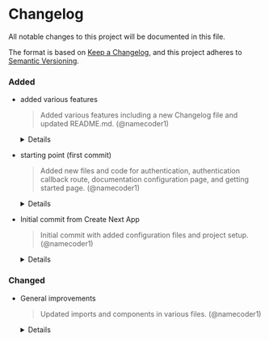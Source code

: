 # Changelog

All notable changes to this project will be documented in this file.

The format is based on [Keep a Changelog](https://keepachangelog.com/en/1.0.0/),
and this project adheres to [Semantic Versioning](https://semver.org/spec/v2.0.0.html).

### Added

- added various features
  > Added various features including a new Changelog file and updated README.md. (@namecoder1)

  <details>
  <summary>Details</summary>

  - **Date:** May 12, 2025 at 01:54 PM
  - **Hash:** `1d132c4885df082ba2c8712649464d5427f065a2`
  </details>

- starting point (first commit)
  > Added new files and code for authentication, authentication callback route, documentation configuration page, and getting started page. (@namecoder1)

  <details>
  <summary>Details</summary>

  - **Date:** April 28, 2025 at 09:35 PM
  - **Hash:** `43f78ee03badc2f270918fff5eb76a41eee14763`
  </details>

- Initial commit from Create Next App
  > Initial commit with added configuration files and project setup. (@namecoder1)

  <details>
  <summary>Details</summary>

  - **Date:** April 28, 2025 at 07:24 PM
  - **Hash:** `d2a15ff107150369572d50489e6fd840314cfb07`
  </details>

### Changed

- General improvements
  > Updated imports and components in various files. (@namecoder1)

  <details>
  <summary>Details</summary>

  - **Date:** April 29, 2025 at 11:11 PM
  - **Hash:** `8ff61910e24c08450d0a63ee2228caeadfacc286`
  </details>